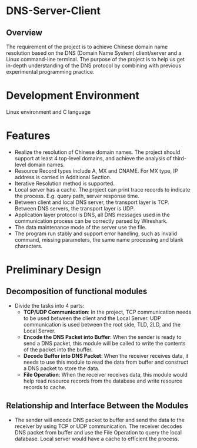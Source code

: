 # DNS-Server-Client

## Overview
The requirement of the project is to achieve Chinese domain name resolution based on the DNS (Domain Name System) client/server and a Linux command-line terminal. The purpose of the project is to help us get in-depth understanding of the DNS protocol by combining with previous experimental programming practice.

# Development Environment
Linux environment and C language

# Features
- Realize the resolution of Chinese domain names. The project should support at least 4 top-level domains, and achieve the analysis of third-level domain names.
- Resource Record types include A, MX and CNAME. For MX type, IP address is carried in Additional Section.
- Iterative Resolution method is supported.
- Local server has a cache. The project can print trace records to indicate the process. E.g. query path, server response time.
- Between client and local DNS server, the transport layer is TCP. Between DNS servers, the transport layer is UDP.
- Application layer protocol is DNS, all DNS messages used in the communication process can be correctly parsed by Wireshark.
- The data maintenance mode of the server use the file.
- The program run stably and support error handling, such as invalid command, missing parameters, the same name processing and blank characters.

# Preliminary Design
## Decomposition of functional modules
- Divide the tasks into 4 parts:
  - **TCP/UDP Communication**: In the project, TCP communication needs to be used between the client and the Local Server. UDP communication is used between the root side, TLD, 2LD, and the Local Server.
  - **Encode the DNS Packet into Buffer**: When the sender is ready to send a DNS packet, this module will be called to write the contents of the packet into the buffer.
  - **Decode Buffer into DNS Packet**: When the receiver receives data, it needs to use this module to read the data from buffer and construct a DNS packet to store the data.
  - **File Operation**: When the receiver receives data, this module would help read resource records from the database and write resource records to cache.
  
## Relationship and Interface Between the Modules
- The sender will encode DNS packet to buffer and send the data to the receiver by using TCP or UDP communication. The receiver decodes DNS packet from buffer and use the File Operation to query the local database. Local server would have a cache to efficient the process.

